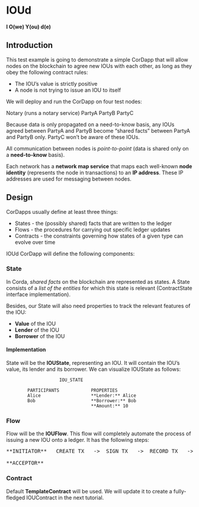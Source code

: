 # IOUd
**I O(we) Y(ou) d(e)**

## Introduction

This test example is going to demonstrate a simple CorDapp that will allow nodes on the blockchain to agree new IOUs with each other, as long as they obey the following contract rules:

- The IOU’s value is strictly positive
- A node is not trying to issue an IOU to itself

We will deploy and run the CorDapp on four test nodes:

Notary (runs a notary service)
PartyA
PartyB
PartyC

Because data is only propagated on a need-to-know basis, any IOUs agreed between PartyA and PartyB become “shared facts” between PartyA and PartyB only. PartyC won’t be aware of these IOUs.

All communication between nodes is *point-to-point* (data is shared only on a **need-to-know** basis).

Each network has a **network map service** that maps each well-known **node identity** (represents the node in transactions) to an **IP address**. These IP addresses are used for messaging between nodes.

## Design

CorDapps usually define at least three things:

- States - the (possibly shared) facts that are written to the ledger
- Flows - the procedures for carrying out specific ledger updates
- Contracts - the constraints governing how states of a given type can evolve over time

IOUd CorDapp will define the following components:

### State

In Corda, *shared facts* on the blockchain are represented as states. A State consists of a *list of the entities* for which this state is relevant (ContractState interface implementation).

Besides, our State will also need properties to track the relevant features of the IOU:

- **Value** of the IOU
- **Lender** of the IOU
- **Borrower** of the IOU

#### Implementation

State will be the **IOUState**, representing an IOU. It will contain the IOU’s value, its lender and its borrower. We can visualize IOUState as follows:

                        IOU_STATE

            PARTICIPANTS            PROPERTIES
            Alice                   **Lender:** Alice
            Bob                     **Borrower:** Bob
                                    **Amount:** 10


### Flow

Flow will be the **IOUFlow**. This flow will completely automate the process of issuing a new IOU onto a ledger. It has the following steps:

<pre>
**INITIATOR**   CREATE TX   ->  SIGN TX   ->  RECORD TX   ->  SEND (TX + BORRWER SIG) ->                END

**ACCEPTOR**                                                                          -> RECORD TX  ->  END
</pre>

### Contract

Default **TemplateContract** will be used. We will update it to create a fully-fledged IOUContract in the next tutorial.




